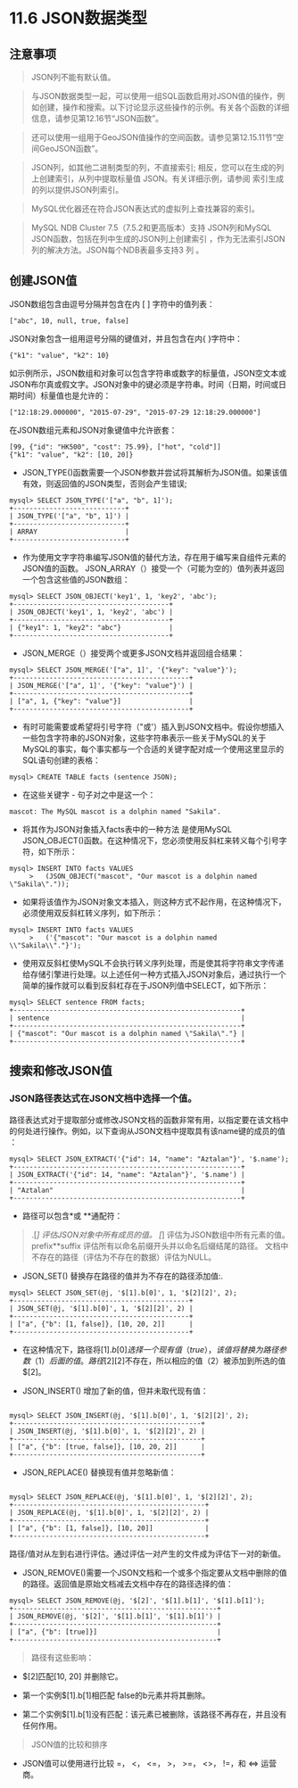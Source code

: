 # 11.6 JSON数据类型
## 注意事项
> JSON列不能有默认值。

> 与JSON数据类型一起，可以使用一组SQL函数启用对JSON值的操作，例如创建，操作和搜索。以下讨论显示这些操作的示例。有关各个函数的详细信息，请参见第12.16节“JSON函数”。

> 还可以使用一组用于GeoJSON值操作的空间函数。请参见第12.15.11节“空间GeoJSON函数”。

> JSON列，如其他二进制类型的列，不直接索引; 相反，您可以在生成的列上创建索引，从列中提取标量值 JSON。有关详细示例，请参阅 索引生成的列以提供JSON列索引。

> MySQL优化器还在符合JSON表达式的虚拟列上查找兼容的索引。

> MySQL NDB Cluster 7.5（7.5.2和更高版本）支持 JSON列和MySQL JSON函数，包括在列中生成的JSON列上创建索引 ，作为无法索引JSON列的解决方法。JSON每个NDB表最多支持3 列 。

## 创建JSON值
JSON数组包含由逗号分隔并包含在内 [ ] 字符中的值列表：
```text
["abc", 10, null, true, false]
```
JSON对象包含一组用逗号分隔的键值对，并且包含在内{ }字符中：
```text
{"k1": "value", "k2": 10}
```
如示例所示，JSON数组和对象可以包含字符串或数字的标量值，JSON空文本或JSON布尔真或假文字。JSON对象中的键必须是字符串。时间（日期，时间或日期时间）标量值也是允许的：

```text
["12:18:29.000000", "2015-07-29", "2015-07-29 12:18:29.000000"]
```
在JSON数组元素和JSON对象键值中允许嵌套：
```text
[99, {"id": "HK500", "cost": 75.99}, ["hot", "cold"]]
{"k1": "value", "k2": [10, 20]}
```

+ JSON_TYPE()函数需要一个JSON参数并尝试将其解析为JSON值。如果该值有效，则返回值的JSON类型，否则会产生错误;
```text
mysql> SELECT JSON_TYPE('["a", "b", 1]');
+----------------------------+
| JSON_TYPE('["a", "b", 1]') |
+----------------------------+
| ARRAY                      |
+----------------------------+
```
+ 作为使用文字字符串编写JSON值的替代方法，存在用于编写来自组件元素的JSON值的函数。 JSON_ARRAY（）接受一个（可能为空的）值列表并返回一个包含这些值的JSON数组：
```text
mysql> SELECT JSON_OBJECT('key1', 1, 'key2', 'abc');
+---------------------------------------+
| JSON_OBJECT('key1', 1, 'key2', 'abc') |
+---------------------------------------+
| {"key1": 1, "key2": "abc"}            |
+---------------------------------------+
```

+ JSON_MERGE（）接受两个或更多JSON文档并返回组合结果：
```text
mysql> SELECT JSON_MERGE('["a", 1]', '{"key": "value"}');
+--------------------------------------------+
| JSON_MERGE('["a", 1]', '{"key": "value"}') |
+--------------------------------------------+
| ["a", 1, {"key": "value"}]                 |
+--------------------------------------------+
```


+ 有时可能需要或希望将引号字符（"或'）插入到JSON文档中。假设你想插入一些包含字符串的JSON对象，这些字符串表示一些关于MySQL的关于MySQL的事实，每个事实都与一个合适的关键字配对成一个使用这里显示的SQL语句创建的表格：
```text
mysql> CREATE TABLE facts (sentence JSON);
```
+ 在这些关键字 - 句子对之中是这一个：
```text
mascot: The MySQL mascot is a dolphin named "Sakila".
```
+ 将其作为JSON对象插入facts表中的一种方法 是使用MySQL JSON_OBJECT()函数。在这种情况下，您必须使用反斜杠来转义每个引号字符，如下所示：
```text
mysql> INSERT INTO facts VALUES
     >   (JSON_OBJECT("mascot", "Our mascot is a dolphin named \"Sakila\"."));
```
+ 如果将该值作为JSON对象文本插入，则这种方式不起作用，在这种情况下，必须使用双反斜杠转义序列，如下所示：
```text
mysql> INSERT INTO facts VALUES
     >   ('{"mascot": "Our mascot is a dolphin named \\"Sakila\\"."}');
```
+ 使用双反斜杠使MySQL不会执行转义序列处理，而是使其将字符串文字传递给存储引擎进行处理。以上述任何一种方式插入JSON对象后，通过执行一个简单的操作就可以看到反斜杠存在于JSON列值中SELECT，如下所示：
```text
mysql> SELECT sentence FROM facts;
+---------------------------------------------------------+
| sentence                                                |
+---------------------------------------------------------+
| {"mascot": "Our mascot is a dolphin named \"Sakila\"."} |
+---------------------------------------------------------+
```

## 搜索和修改JSON值
### JSON路径表达式在JSON文档中选择一个值。
路径表达式对于提取部分或修改JSON文档的函数非常有用，以指定要在该文档中的何处进行操作。例如，以下查询从JSON文档中提取具有该name键的成员的值 ：
```text
mysql> SELECT JSON_EXTRACT('{"id": 14, "name": "Aztalan"}', '$.name');
+---------------------------------------------------------+
| JSON_EXTRACT('{"id": 14, "name": "Aztalan"}', '$.name') |
+---------------------------------------------------------+
| "Aztalan"                                               |
+---------------------------------------------------------+
```
+ 路径可以包含*或 **通配符：
> .[*] 评估JSON对象中所有成员的值。
> [*] 评估为JSON数组中所有元素的值。
> prefix**suffix 评估所有以命名前缀开头并以命名后缀结尾的路径。
> 文档中不存在的路径（评估为不存在的数据）评估为NULL。

+ JSON_SET() 替换存在路径的值并为不存在的路径添加值:.
```text
mysql> SELECT JSON_SET(@j, '$[1].b[0]', 1, '$[2][2]', 2);
+--------------------------------------------+
| JSON_SET(@j, '$[1].b[0]', 1, '$[2][2]', 2) |
+--------------------------------------------+
| ["a", {"b": [1, false]}, [10, 20, 2]]      |
+--------------------------------------------+
```
+ 在这种情况下，路径将$[1].b[0]选择一个现有值（true），该值将替换为路径参数（1）后面的值。路径$[2][2]不存在，所以相应的值（2）被添加到所选的值$[2]。

+ JSON_INSERT() 增加了新的值，但并未取代现有值：
```text

mysql> SELECT JSON_INSERT(@j, '$[1].b[0]', 1, '$[2][2]', 2);
+-----------------------------------------------+
| JSON_INSERT(@j, '$[1].b[0]', 1, '$[2][2]', 2) |
+-----------------------------------------------+
| ["a", {"b": [true, false]}, [10, 20, 2]]      |
+-----------------------------------------------+
```
+ JSON_REPLACE() 替换现有值并忽略新值：
```text

mysql> SELECT JSON_REPLACE(@j, '$[1].b[0]', 1, '$[2][2]', 2);
+------------------------------------------------+
| JSON_REPLACE(@j, '$[1].b[0]', 1, '$[2][2]', 2) |
+------------------------------------------------+
| ["a", {"b": [1, false]}, [10, 20]]             |
+------------------------------------------------+
```
路径/值对从左到右进行评估。通过评估一对产生的文件成为评估下一对的新值。

+ JSON_REMOVE()需要一个JSON文档和一个或多个指定要从文档中删除的值的路径。返回值是原始文档减去文档中存在的路径选择的值：
```text
mysql> SELECT JSON_REMOVE(@j, '$[2]', '$[1].b[1]', '$[1].b[1]');
+---------------------------------------------------+
| JSON_REMOVE(@j, '$[2]', '$[1].b[1]', '$[1].b[1]') |
+---------------------------------------------------+
| ["a", {"b": [true]}]                              |
+---------------------------------------------------+
```
> 路径有这些影响：

+ $[2]匹配[10, 20] 并删除它。

+ 第一个实例$[1].b[1]相匹配 false的b元素并将其删除。

+ 第二个实例$[1].b[1]没有匹配：该元素已被删除，该路径不再存在，并且没有任何作用。

> JSON值的比较和排序
+ JSON值可以使用进行比较 =， <， <=， >， >=， <>， !=，和 <=> 运营商。





















